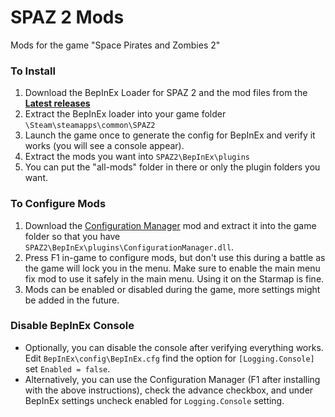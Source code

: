 # SPAZ 2 Mods
Mods for the game "Space Pirates and Zombies 2"

### To Install
1. Download the BepInEx Loader for SPAZ 2 and the mod files from the **[Latest releases](https://github.com/Sonata26/SPAZ-2-Mods/releases)**
2. Extract the BepInEx loader into your game folder `\Steam\steamapps\common\SPAZ2`
3. Launch the game once to generate the config for BepInEx and verify it works (you will see a console appear).
4. Extract the mods you want into `SPAZ2\BepInEx\plugins`
5. You can put the "all-mods" folder in there or only the plugin folders you want.


### To Configure Mods
1. Download the [Configuration Manager](https://github.com/BepInEx/BepInEx.ConfigurationManager/releases) mod and extract it into the game folder so that you have `SPAZ2\BepInEx\plugins\ConfigurationManager.dll`.
2. Press F1 in-game to configure mods, but don't use this during a battle as the game will lock you in the menu. Make sure to enable the main menu fix mod to use it safely in the main menu. Using it on the Starmap is fine.
3. Mods can be enabled or disabled during the game, more settings might be added in the future.


### Disable BepInEx Console
* Optionally, you can disable the console after verifying everything works. Edit `BepInEx\config\BepInEx.cfg` find the option for `[Logging.Console]` set `Enabled = false`.
* Alternatively, you can use the Configuration Manager (F1 after installing with the above instructions), check the advance checkbox, and under BepInEx settings uncheck enabled for `Logging.Console` setting.
